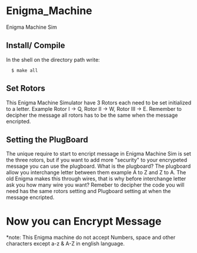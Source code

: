# Enigma_Machine
Enigma Machine Sim

## Install/ Compile

In the shell on the directory path write: 
```
  $ make all
```

## Set Rotors

This Enigma Machine Simulator have 3 Rotors each need to be set initialized to a letter. Example Rotor I -> Q, Rotor II -> W, Rotor III -> E. Remember to decipher the message all rotors has to be the same when the message encripted.

## Setting the PlugBoard

The unique require to start to encript message in Enigma Machine Sim is set the three rotors, but if you want to add more "security" to your encrypeted message you can use the plugboard. What is the plugboard? The plugboard allow you interchange letter between them example A to Z and Z to A. The old Enigma makes this through wires, that is why before interchange letter ask you how many wire you want? 
Remeber to decipher the code you will need has the same rotors setting and Plugboard setting at when the message encripted.

# Now you can Encrypt Message

*note: This Enigma machine do not accept Numbers, space and other characters except a-z & A-Z in english language.

